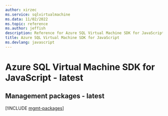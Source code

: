 ```yaml
---
author: xirzec
ms.service: sqlvirtualmachine
ms.data: 11/02/2022
ms.topic: reference
ms.author: jeffish
description: Reference for Azure SQL Virtual Machine SDK for JavaScript
title: Azure SQL Virtual Machine SDK for JavaScript
ms.devlang: javascript
---
```

# Azure SQL Virtual Machine SDK for JavaScript - latest

## Management packages - latest
[!INCLUDE [mgmt-packages](sql-virtual-machine-mgmt-index.md)]